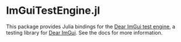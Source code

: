 # ImGuiTestEngine.jl

This package provides Julia bindings for the [Dear ImGui test
engine](https://github.com/ocornut/imgui_test_engine), a testing library for
[Dear ImGui](https://github.com/ocornut/imgui). See the docs for more
information.
